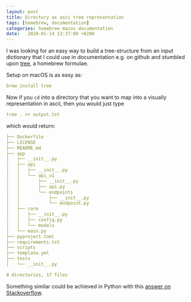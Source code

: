 ```yaml
---
layout: post
title: Directory as asci tree representation
tags: [homebrew, documentation]
categories: homebrew macos documentation
date:   2020-01-14 13:37:00 +0200
---
```

I was looking for an easy way to build a tree-structure from an input dictionary that I could use in documentation e.g. on github and stumbled upon [tree](http://mama.indstate.edu/users/ice/tree/), a homebrew formulae.

Setup on macOS is as easy as:

```yaml
brew install tree
```

Now if you `cd` into a directory that you want to map into a visually representation in ascii, then you would just type

```yaml
tree . >> output.txt
```

which would return:

```yaml
├── Dockerfile
├── LICENSE
├── README.md
├── app
│   ├── __init__.py
│   ├── api
│   │   ├── __init__.py
│   │   └── api_v1
│   │       ├── __init__.py
│   │       ├── api.py
│   │       └── endpoints
│   │           ├── __init__.py
│   │           └── endpoint.py
│   ├── core
│   │   ├── __init__.py
│   │   ├── config.py
│   │   └── models
│   └── main.py
├── pyproject.toml
├── requirements.txt
├── scripts
├── template.yml
├── tests
│   └── __init__.py

8 directories, 17 files
```

Something similar could be achieved in Python with this [answer on Stackoverflow](https://stackoverflow.com/a/49912639).